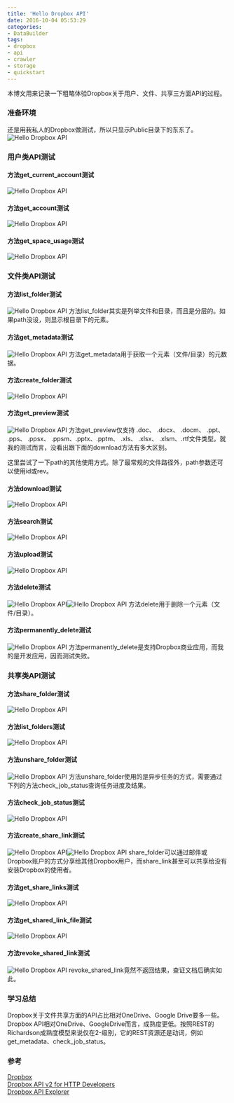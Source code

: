 ```yaml
---
title: 'Hello Dropbox API'
date: 2016-10-04 05:53:29
categories: 
- DataBuilder
tags: 
- dropbox
- api
- crawler
- storage
- quickstart
---
```

本博文用来记录一下粗略体验Dropbox关于用户、文件、共享三方面API的过程。

### 准备环境

还是用我私人的Dropbox做测试，所以只显示Public目录下的东东了。
![Hello Dropbox API](/images/2016/10/0026uWfMzy75TCuNqqTc3.jpg)
### 用户类API测试

#### 方法get_current_account测试
![Hello Dropbox API](/images/2016/10/0026uWfMzy75TEeAbRp1b.jpg)
#### 方法get_account测试
![Hello Dropbox API](/images/2016/10/0026uWfMzy75TE5JUXI7e.jpg)
#### 方法get_space_usage测试
![Hello Dropbox API](/images/2016/10/0026uWfMzy75TE6h3yY9c.jpg)
### 文件类API测试

#### 方法list_folder测试
![Hello Dropbox API](/images/2016/10/0026uWfMzy75U3vwc9a78.jpg)
方法list_folder其实是列举文件和目录，而且是分层的。如果path没设，则显示根目录下的元素。

#### 方法get_metadata测试
![Hello Dropbox API](/images/2016/10/0026uWfMzy75U3vzpDZ0b.png)
方法get_metadata用于获取一个元素（文件/目录）的元数据。

#### 方法create_folder测试
![Hello Dropbox API](/images/2016/10/0026uWfMzy75U3xixJZ47.png)
#### 方法get_preview测试
![Hello Dropbox API](/images/2016/10/0026uWfMzy75U3vUjKUf8.png)
方法get_preview仅支持 .doc、 .docx、 .docm、 .ppt、 .pps、 .ppsx、 .ppsm、.pptx、.pptm、 .xls、 .xlsx、 .xlsm、.rtf文件类型。就我的测试而言，没看出跟下面的download方法有多大区别。

这里尝试了一下path的其他使用方式。除了最常规的文件路径外，path参数还可以使用id或rev。

#### 方法download测试
![Hello Dropbox API](/images/2016/10/0026uWfMzy75U3xUe2M54.png)
#### 方法search测试
![Hello Dropbox API](/images/2016/10/0026uWfMzy75U3yyrQL63.png)
#### 方法upload测试
![Hello Dropbox API](/images/2016/10/0026uWfMzy75U3zawyld1.png)
#### 方法delete测试
![Hello Dropbox API](/images/2016/10/0026uWfMzy75U3zdMLo22.png)![Hello Dropbox API](/images/2016/10/0026uWfMzy75U3zhnYBd1.png)
方法delete用于删除一个元素（文件/目录）。

#### 方法permanently_delete测试
![Hello Dropbox API](/images/2016/10/0026uWfMzy75U3zlonqb4.jpg)
方法permanently_delete是支持Dropbox商业应用，而我的是开发应用，因而测试失败。

### 共享类API测试

#### 方法share_folder测试
![Hello Dropbox API](/images/2016/10/0026uWfMzy75U4bpggn1f.jpg)
#### 方法list_folders测试
![Hello Dropbox API](/images/2016/10/0026uWfMzy75U4bsvzMf6.jpg)
#### 方法unshare_folder测试
![Hello Dropbox API](/images/2016/10/0026uWfMzy75U56DnUo0c.jpg)
方法unshare_folder使用的是异步任务的方式，需要通过下列的方法check_job_status查询任务进度及结果。

#### 方法check_job_status测试
![Hello Dropbox API](/images/2016/10/0026uWfMzy75U4ceie0fc.jpg)
#### 方法create_share_link测试
![Hello Dropbox API](/images/2016/10/0026uWfMzy75U4dhXkY48.png)![Hello Dropbox API](/images/2016/10/0026uWfMzy75U58AeP3d5.jpg)
share_folder可以通过邮件或Dropbox账户的方式分享给其他Dropbox用户，而share_link甚至可以共享给没有安装Dropbox的使用者。

#### 方法get_share_links测试
![Hello Dropbox API](/images/2016/10/0026uWfMzy75U4dkMgge0.jpg)
#### 方法get_shared_link_file测试
![Hello Dropbox API](/images/2016/10/0026uWfMzy75U4dn2Vm04.jpg)
#### 方法revoke_shared_link测试
![Hello Dropbox API](/images/2016/10/0026uWfMzy75U4dtZmA54.jpg)
revoke_shared_link竟然不返回结果，查证文档后确实如此。

### 学习总结

Dropbox关于文件共享方面的API占比相对OneDrive、Google Drive要多一些。
Dropbox API相对OneDrive、GoogleDrive而言，成熟度更低。按照REST的Richardson成熟度模型来说仅在2-级别，它的REST资源还是动词，例如get_metadata、check_job_status。

### 参考

[Dropbox](https://www.dropbox.com)    
[Dropbox API v2 for HTTP Developers](https://www.dropbox.com/developers)    
[Dropbox API Explorer](https://dropbox.github.io/dropbox-api-v2-explorer/)    